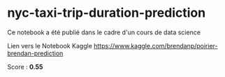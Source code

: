 # nyc-taxi-trip-duration-prediction
Ce notebook a été publié dans le cadre d'un cours de data science

Lien vers le Notebook Kaggle
https://www.kaggle.com/brendanp/poirier-brendan-prediction

Score : **0.55** 
